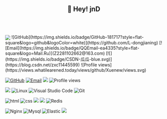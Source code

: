 <h2 align="center">👋 Hey! jnD </h2>
<br />
<br />
<br />
<img align="center" src="./images/github-contribution-grid-snake.svg" style="max-width: 90%;">
![GitHub](https://img.shields.io/badge/GitHub-181717?style=flat-square&logo=github&logoColor=white)](https://github.com/L-dongjianing)
[![Email](https://img.shields.io/badge/QQEmail-ea4335?style=flat-square&logo=Mail.Ru)](Z2281102662@163.com)
[![](https://img.shields.io/badge/CSDN-瓜瓜-blue.svg)](https://blog.csdn.net/zxc11445599)
![Profile views](https://views.whatilearened.today/views/github/Xuenew/views.svg)

[![GitHub](https://img.shields.io/badge/GitHub-181717?style=flat-square&logo=github&logoColor=white)](https://github.com/Xuenew)
[![Email](https://img.shields.io/badge/QQEmail-ea4335?style=flat-square&logo=Mail.Ru)](Z2281102662@163.com)
[![](https://img.shields.io/badge/CSDN-瓜瓜-blue.svg)](https://blog.csdn.net/zxc11445599)
![Profile views](https://views.whatilearened.today/views/github/Xuenew/views.svg)

![](https://img.shields.io/badge/ubuntu-20.04-<COLOR>.svg)
![Linux](https://img.shields.io/badge/-Linux-FCC624?style=flat-square&logo=linux&logoColor=black)
![Visual Studio Code](https://img.shields.io/badge/-Visual%20Studio%20Code-007acc?style=flat-square&logo=Visual%20Studio%20Code)
![Git](https://img.shields.io/badge/-Git-f05032?style=flat-square&logo=Git&logoColor=white)

![html](https://img.shields.io/badge/-html-E34F26?style=flat-square&logo=html5&logoColor=white)
![css](https://img.shields.io/badge/-css-1572B6?style=flat-square&logo=css3)
![](https://img.shields.io/badge/JavaScript-red?style=flat-square&logo=javascript) 
![](https://img.shields.io/badge/Vue.js-black?style=flat-square&logo=vue.js)
![Redis](https://img.shields.io/badge/Redis-DC382D?style=flat-square&logo=redis&logoColor=white)

![Nginx](https://img.shields.io/badge/-Nginx-269539?style=flat-square&logo=Nginx)
![Mysql](https://img.shields.io/badge/MySQL-blue?style=flat-square&logo=mysql&logoColor=black)
![Elastic](https://img.shields.io/badge/Elasticsearch-FEC514?style=flat-square&logo=Elastic&logoColor=white)
![](https://img.shields.io/badge/Cocos%20creator-blue.svg)

<!--
**L-dongjianing/L-dongjianing** is a ✨ _special_ ✨ repository because its `README.md` (this file) appears on your GitHub profile.

Here are some ideas to get you started:

- 🔭 I’m currently working on ...
- 🌱 I’m currently learning ...
- 👯 I’m looking to collaborate on ...
- 🤔 I’m looking for help with ...
- 💬 Ask me about ...
- 📫 How to reach me: ...
- 😄 Pronouns: ...
- ⚡ Fun fact: ...
-->
